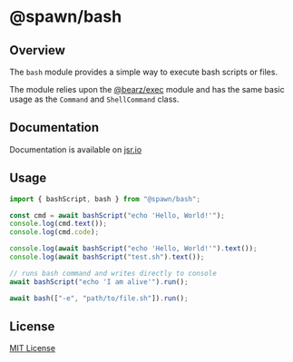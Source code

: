 # @spawn/bash

## Overview

The `bash` module provides a simple way to execute
bash scripts or files.

The module relies upon the [@bearz/exec][exec] module and
has the same basic usage as the `Command` and `ShellCommand` class.

## Documentation

Documentation is available on [jsr.io](https://jsr.io/@spawn/bash/doc)

## Usage

```typescript
import { bashScript, bash } from "@spawn/bash";

const cmd = await bashScript("echo 'Hello, World!'");
console.log(cmd.text());
console.log(cmd.code);

console.log(await bashScript("echo 'Hello, World!'").text());
console.log(await bashScript("test.sh").text()); 

// runs bash command and writes directly to console
await bashScript("echo 'I am alive'").run();

await bash(["-e", "path/to/file.sh"]).run();
```

## License

[MIT License](./LICENSE.md)

[exec]: https://jsr.io/@gnome/exec/doc